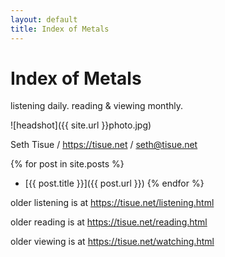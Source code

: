 ```yaml
---
layout: default
title: Index of Metals
---
```


# Index of Metals

listening daily. reading & viewing monthly.

![headshot]({{ site.url }}photo.jpg)

Seth Tisue / <https://tisue.net> / <seth@tisue.net>

{% for post in site.posts %}
* [{{ post.title }}]({{ post.url }})
{% endfor %}

older listening is at <https://tisue.net/listening.html>

older reading is at <https://tisue.net/reading.html>

older viewing is at <https://tisue.net/watching.html>
